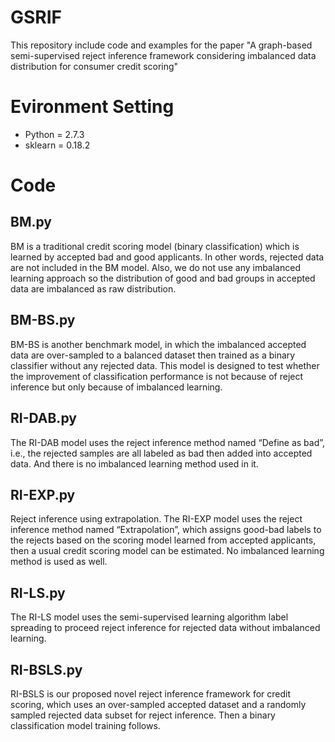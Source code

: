 # GSRIF
This repository include code and examples for the paper "A graph-based semi-supervised reject inference framework considering imbalanced data distribution for consumer credit scoring"  

# Evironment Setting
- Python = 2.7.3
- sklearn = 0.18.2

# Code
## BM.py
BM is a traditional credit scoring model (binary classification) which is learned by accepted bad and good applicants. In other words, rejected data are not included in the BM model. Also, we do not use any imbalanced learning approach so the distribution of good and bad groups in accepted data are imbalanced as raw distribution.  

## BM-BS.py
BM-BS is another benchmark model, in which the imbalanced accepted data are over-sampled to a balanced dataset then trained as a binary classifier without any rejected data. This model is designed to test whether the improvement of classification performance is not because of reject inference but only because of imbalanced learning.

## RI-DAB.py
The RI-DAB model uses the reject inference method named “Define as bad”, i.e., the rejected samples are all labeled as bad then added into accepted data. And there is no imbalanced learning method used in it.

## RI-EXP.py
Reject inference using extrapolation. The RI-EXP model uses the reject inference method named “Extrapolation”, which assigns good-bad labels to the rejects based on the scoring model learned from accepted applicants, then a usual credit scoring model can be estimated. No imbalanced learning method is used as well.

## RI-LS.py
The RI-LS model uses the semi-supervised learning algorithm label spreading to proceed reject inference for rejected data without imbalanced learning. 

## RI-BSLS.py
RI-BSLS is our proposed novel reject inference framework for credit scoring, which uses an over-sampled accepted dataset and a randomly sampled rejected data subset for reject inference. Then a binary classification model training follows.
